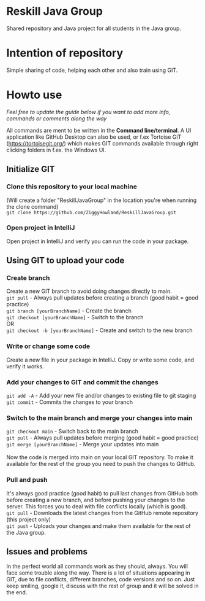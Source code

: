 # Reskill Java Group
Shared repository and Java project for all students in the Java group. 

# Intention of repository
Simple sharing of code, helping each other and also train using GIT.

# Howto use
*Feel free to update the guide below if you want to add more info, commands or comments along the way*

All commands are ment to be written in the **Command line/terminal**. A UI application like GitHub Desktop can also be used, or f.ex Tortoise GIT (https://tortoisegit.org/) which makes GIT commands available through right clicking folders in f.ex. the Windows UI.

## Initialize GIT
### Clone this repository to your local machine
(Will create a folder "ReskillJavaGroup" in the location you're when running the clone command)\
``git clone https://github.com/ZiggyHowland/ReskillJavaGroup.git``

### Open project in IntelliJ
Open project in IntelliJ and verify you can run the code in your package.


## Using GIT to upload your code

### Create branch
Create a new GIT branch to avoid doing changes directly to main.\
``git pull`` - Always pull updates before creating a branch (good habit = good practice) \
``git branch [yourBranchName]`` - Create the branch\
``git checkout [yourBranchName]`` - Switch to the branch\
OR\
``git checkout -b [yourBranchName]`` - Create and switch to the new branch

### Write or change some code
Create a new file in your package in IntelliJ. Copy or write some code, and verify it works.

### Add your changes to GIT and commit the changes
``git add -A`` - Add your new file and/or changes to existing file to git staging\
``git commit`` - Commits the changes to your branch

### Switch to the main branch and merge your changes into main
``git checkout main`` - Switch back to the main branch\
``git pull`` - Always pull updates before merging (good habit = good practice)\
``git merge [yourBranchName]`` - Merge your updates into main\
\
Now the code is merged into main on your local GIT repository. To make it available for the rest of the group you need to push the changes to GitHub. 

### Pull and push
It's always good practice (good habit) to pull last changes from GitHub both before creating a new branch, and before pushing your changes to the server. This forces you to deal with file conflicts locally (which is good).\
``git pull`` - Downloads the latest changes from the GitHub remote repository (this project only)\
``git push`` - Uploads your changes and make them available for the rest of the Java group.

## Issues and problems
In the perfect world all commands work as they should, always. You will face some trouble along the way. There is a lot of situations appearing in GIT, due to file conflicts, different branches, code versions and so on. Just keep smiling, google it, discuss with the rest of group and it will be solved in the end.

